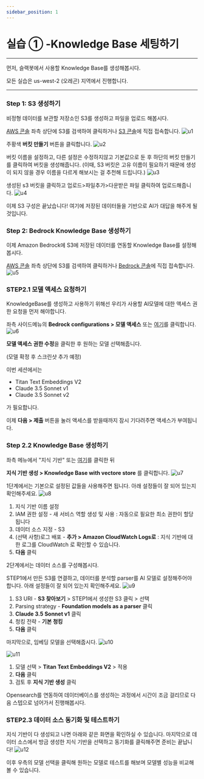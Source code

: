 ```yaml
---
sidebar_position: 1
---
```

# 실습 ① -Knowledge Base 세팅하기

---
먼저, 슬랙봇에서 사용할 Knowledge Base를 생성해봅시다.

모든 실습은 us-west-2 (오레곤) 지역에서 진행합니다.

---

### Step 1: S3 생성하기
비정형 데이터를 보관할 저장소인 S3를 생성하고 파일을 업로드 해봅시다.

[AWS 콘솔](https://us-west-2.console.aws.amazon.com/console/home?region=us-west-2) 좌측 상단에 S3를 검색하여 클릭하거나 [S3 콘솔](https://us-west-2.console.aws.amazon.com/s3/home?region=us-west-2#)에 직접 접속합니다.
![u1](./img/u1.png)

주황색 **버킷 만들기** 버튼을 클릭합니다. 
![u2](./img/u2.png)

버킷 이름을 설정하고, 다른 설정은 수정하지않고 기본값으로 둔 후 하단의 버킷 만들기를 클릭하여 버킷을 생성해줍니다.
(이때, S3 버킷은 고유 이름이 필요하기 때문에 생성이 되지 않을 경우 이름을 다르게 해보시는 걸 추천해 드립니다.)
![u3](./img/u3.png)

생성된 s3 버킷을 클릭하고 업로드>파일추가>다운받은 파일 클릭하여 업로드해줍니다. 
![u4](./img/u4.png)

이제 S3 구성은 끝났습니다!
여기에 저장된 데이터들을 기반으로 AI가 대답을 해주게 될것입니다. 



### Step 2: Bedrock Knowledge Base 생성하기
이제 Amazon Bedrock에 S3에 저장된 데이터를 연동할 Knowledge Base를 설정해봅시다.

[AWS 콘솔](https://us-west-2.console.aws.amazon.com/console/home?region=us-west-2) 좌측 상단에 S3를 검색하여 클릭하거나 [Bedrock 콘솔](https://us-west-2.console.aws.amazon.com/bedrock/home?region=us-west-2#/)에 직접 접속합니다.
![u5](./img/u5.png)

### STEP2.1 모델 액세스 요청하기
KnowledgeBase를 생성하고 사용하기 위해선 우리가 사용할 AI모델에 대한 액세스 권한 요청을 먼저 해야합니다.

좌측 사이드메뉴의 **Bedrock configurations > 모델 액세스** 또는 [여기](https://us-west-2.console.aws.amazon.com/bedrock/home?region=us-west-2#/modelaccess)를 클릭합니다.
![u6](./img/u6.png)

**모델 액세스 권한 수정**을 클릭한 후 원하는 모델 선택해줍니다.

(모델 확정 후 스크린샷 추가 예정)

이번 세션에서는 
- Titan Text Embeddings V2 
- Claude 3.5 Sonnet v1
- Claude 3.5 Sonnet v2 

가 필요합니다.

이제 **다음 > 제출** 버튼을 눌러 액세스를 받을때까지 잠시 기다려주면 액세스가 부여됩니다.


### Step 2.2 Knowledge Base 생성하기
좌측 메뉴에서 "지식 기반" 또는 [여기](https://us-west-2.console.aws.amazon.com/bedrock/home?region=us-west-2#/knowledge-bases)를 클릭한 뒤 

**지식 기반 생성 > Knowledge Base with vectore store** 를 클릭합니다.
![u7](./img/u7.png)

1단계에서는 기본으로 설정된 값들을 사용해주면 됩니다.
아래 설정들이 잘 되어 있는지 확인해주세요.
![u8](./img/u8.png)
1. 지식 기반 이름 설정
2. IAM 권한 설정 - 새 서비스 역할 생성 및 사용 : 자동으로 필요한 최소 권한이 할당됩니다
3. 데이터 소스 지정 - S3
4. (선택 사항)로그 배포 - **추가 > Amazon CloudWatch Logs로** : 지식 기반에 대한 로그를 CloudWatch 로 확인할 수 있습니다.
5. **다음** 클릭


2단계에서는 데이터 소스를 구성해봅시다. 

STEP1에서 만든 S3를 연결하고, 데이터를 분석할 parser를 AI 모델로 설정해주어야 합니다. 
아래 설정들이 잘 되어 있는지 확인해주세요.
![u9](./img/u9.png)
1. S3 URI - **S3 찾아보기** > STEP1에서 생성한 S3 클릭 > 선택
2. Parsing strategy - **Foundation models as a parser** 클릭 
3. **Claude 3.5 Sonnet v1** 클릭
4. 청킹 전략 - **기본 청킹**
5. **다음** 클릭


마지막으로, 임베딩 모델을 선택해줍시다.
![u10](./img/u10.png)

![u11](./img/u11.png)
1. 모델 선택 > **Titan Text Embeddings V2** > 적용
2. **다음** 클릭
3. 검토 후 **지식 기반 생성** 클릭

Opensearch를 연동하여 데이터베이스를 생성하는 과정에서 시간이 조금 걸리므로 다음 스텝으로 넘어가서 진행해봅시다.

### STEP2.3 데이터 소스 동기화 및 테스트하기 
지식 기반이 다 생성되고 나면 아래와 같은 화면을 확인하실 수 있습니다. 마지막으로 데이터 소스에서 방금 생성한 지식 기반을 선택하고 동기화를 클릭해주면 준비는 끝납니다!
![u12](./img/u12.png)

이후 우측의 모델 선택을 클릭해 원하는 모델로 테스트를 해보며 모델별 성능을 비교해볼 수 있습니다.



